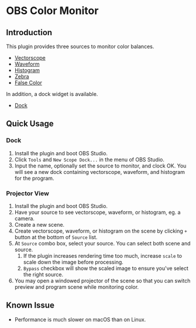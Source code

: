# OBS Color Monitor

## Introduction

This plugin provides three sources to monitor color balances.

- [Vectorscope](doc/vectorscope.md)
- [Waveform](doc/waveform.md)
- [Histogram](doc/histogram.md)
- [Zebra](doc/zebra.md)
- [False Color](doc/falsecolor.md)

In addition, a dock widget is available.
- [Dock](doc/dock.md)

## Quick Usage

### Dock
1. Install the plugin and boot OBS Studio.
1. Click `Tools` and `New Scope Dock...` in the menu of OBS Studio.
1. Input the name, optionally set the source to monitor, and clock OK. You will see a new dock containing vectorscope, waveform, and histogram for the program.

### Projector View
1. Install the plugin and boot OBS Studio.
1. Have your source to see vectorscope, waveform, or histogram, eg. a camera.
1. Create a new scene.
1. Create vectorscope, waveform, or histogram on the scene by clicking `+` button at the bottom of `Source` list.
1. At `Source` combo box, select your source. You can select both scene and source.
   1. If the plugin increases rendering time too much, increase `scale` to scale down the image before processing.
   1. `Bypass` checkbox will show the scaled image to ensure you've select the right source.
1. You may open a windowed projector of the scene so that you can switch preview and program scene while monitoring color.

## Known Issue
- Performance is much slower on macOS than on Linux.
